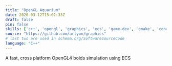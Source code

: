 ```yaml
---
title: "OpenGL Aquarium"
date: 2020-03-12T15:02:33Z
draft: false
pin: false
skills: ['c++', 'opengl', 'graphics', 'ecs', 'game-dev', 'cmake', 'conan', "github-actions"]
source: "https://github.com/arlyon/graphics"
# last two are used in schema.org/SoftwareSourceCode
language: "C++"
---
```


A fast, cross platform OpenGL4 boids simulation using ECS 
